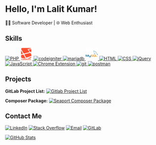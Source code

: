 # Hello, I'm Lalit Kumar!

👩‍💻 Software Developer | 🌐 Web Enthusiast 

## Skills

<p align="left">
  <a href="https://www.php.net/" target="_blank" rel="noreferrer">
    <img src="https://img.icons8.com/officel/48/000000/php-logo.png" alt="PHP"/>
  </a>
  <a href="https://laravel.com/" target="_blank" rel="noreferrer">
    <img src="https://raw.githubusercontent.com/devicons/devicon/master/icons/laravel/laravel-plain-wordmark.svg" alt="laravel" width="40" height="40" />
  </a>
  <a href="https://codeigniter.com" target="_blank" rel="noreferrer">
    <img src="https://cdn.worldvectorlogo.com/logos/codeigniter.svg" alt="codeigniter" width="40" height="40"/>
  </a>
  <a href="https://mariadb.org/" target="_blank" rel="noreferrer">
    <img src="https://www.vectorlogo.zone/logos/mariadb/mariadb-icon.svg" alt="mariadb" width="40" height="40" />
  </a>
  <a href="https://www.mysql.com/" target="_blank" rel="noreferrer">
    <img src="https://raw.githubusercontent.com/devicons/devicon/master/icons/mysql/mysql-original-wordmark.svg" alt="mysql" width="40" height="40" />
  </a>
  <a href="https://html.com/" target="_blank" rel="noreferrer">
    <img src="https://img.icons8.com/color/48/000000/html-5--v1.png" alt="HTML"/>
  </a>
  <a href="#" rel="noreferrer">
    <img src="https://img.icons8.com/color/48/000000/css3.png" alt="CSS" width="40" height="40" />
  </a>
  <a href="https://jquery.com/" target="_blank" rel="noreferrer">
    <img src="https://img.icons8.com/ios/50/000000/jquery.png" alt="jQuery" width="40" height="40" />
  </a>
  <a href="#" rel="noreferrer">
    <img src="https://img.icons8.com/ios-filled/50/000000/javascript.png" alt="JavaScript" width="40" height="40" />
  </a>
  <a href="#" rel="noreferrer">
    <img src="https://img.icons8.com/color/48/000000/chrome.png" alt="Chrome Extension" width="40" height="40" />
  </a>
  <a href="https://git-scm.com/" target="_blank" rel="noreferrer">
    <img src="https://www.vectorlogo.zone/logos/git-scm/git-scm-icon.svg" alt="git" width="40" height="40" />
  </a>
   <a href=“https://www.postman.com/” target=“_blank” rel=“noreferrer”> 
      <img src="https://www.vectorlogo.zone/logos/getpostman/getpostman-icon.svg" alt="postman" width="40" height="40" /> 
   </a> 
 
</p>




## Projects
**GitLab Project List:**
[![Gitlab Project List](https://img.shields.io/badge/GitLab-FC6D26?style=for-the-badge&logo=gitlab&logoColor=white)](https://gitlab.com/lalit_aspl)

**Composer Package:**
[![Seaport Composer Package](https://img.shields.io/badge/Seaport%20Package-4E5D94?style=for-the-badge&logo=composer&logoColor=white)](https://packagist.org/packages/seaport/database)


## Contact Me
[![LinkedIn](https://img.shields.io/badge/LinkedIn-0077B5?style=for-the-badge&logo=linkedin&logoColor=white)](https://www.linkedin.com/in/lalit-kumar-a0512a146)
[![Stack Overflow](https://img.shields.io/badge/Stack%20Overflow-FE7A16?style=for-the-badge&logo=stack-overflow&logoColor=white)](https://stackoverflow.com/users/9725461)
[![Email](https://img.shields.io/badge/Email-D14836?style=for-the-badge&logo=gmail&logoColor=white)](mailto:lalitrana396@gmail.com)
[![GitLab](https://img.shields.io/badge/GitLab-FC6D26?style=for-the-badge&logo=gitlab&logoColor=white)](https://gitlab.com/lalit_aspl)


[![GitHub Stats](https://github-readme-stats.vercel.app/api?username=lalit-aspl&show_icons=true)](https://github.com/lalit-aspl)
